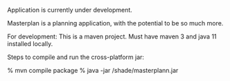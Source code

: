 Application is currently under development. 

Masterplan is a planning application, with the potential to be so much more.

For development: This is a maven project. Must have maven 3 and java 11 installed locally.

Steps to compile and run the cross-platform jar:

  % mvn compile package
  % java -jar <project-dir>/shade/masterplann.jar
  
  
